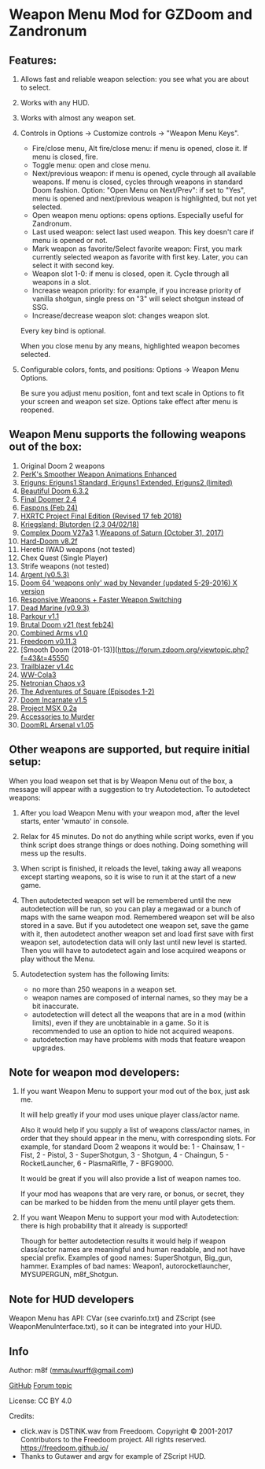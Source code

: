 # Weapon Menu Mod for GZDoom and Zandronum

## Features:

1. Allows fast and reliable weapon selection: you see what you are about to select.
1. Works with any HUD.
1. Works with almost any weapon set.
1. Controls in Options -> Customize controls -> "Weapon Menu Keys".

   * Fire/close menu, Alt fire/close menu: if menu is opened, close it.
     If menu is closed, fire.
   * Toggle menu: open and close menu.
   * Next/previous weapon: if menu is opened, cycle through all available weapons.
     If menu is closed, cycles through weapons in standard Doom fashion.
     Option: "Open Menu on Next/Prev": if set to "Yes", menu is opened and
     next/previous weapon is highlighted, but not yet selected.
   * Open weapon menu options: opens options. Especially useful for Zandronum.
   * Last used weapon: select last used weapon.
     This key doesn't care if menu is opened or not.
   * Mark weapon as favorite/Select favorite weapon:
     First, you mark currently selected weapon as favorite with first key.
     Later, you can select it with second key.
   * Weapon slot 1-0: if menu is closed, open it.
     Cycle through all weapons in a slot.
   * Increase weapon priority: for example, if you increase priority of vanilla
     shotgun, single press on "3" will select shotgun instead of SSG.
   * Increase/decrease weapon slot: changes weapon slot.

   Every key bind is optional.

   When you close menu by any means, highlighted weapon becomes selected.

1. Configurable colors, fonts, and positions: Options -> Weapon Menu Options.

   Be sure you adjust menu position, font and text scale in Options to fit your
   screen and weapon set size. Options take effect after menu is reopened.

## Weapon Menu supports the following weapons out of the box:

1. Original Doom 2 weapons
1. [PerK's Smoother Weapon Animations Enhanced](https://forum.zdoom.org/viewtopic.php?f=43&t=32628)
1. [Eriguns: Eriguns1 Standard, Eriguns1 Extended, Eriguns2 (limited)](https://forum.zdoom.org/viewtopic.php?f=43&t=48208)
1. [Beautiful Doom 6.3.2](https://forum.zdoom.org/viewtopic.php?f=43&t=50004)
1. [Final Doomer 2.4](https://forum.zdoom.org/viewtopic.php?f=43&t=55061)
1. [Faspons (Feb 24)](https://forum.zdoom.org/viewtopic.php?f=43&t=48985)
1. [HXRTC Project Final Edition (Revised 17 feb 2018)](https://forum.zdoom.org/viewtopic.php?f=43&t=48074)
1. [Kriegsland: Blutorden (2.3 04/02/18)](https://forum.zdoom.org/viewtopic.php?f=43&t=57053)
1. [Complex Doom V27a3](https://forum.zdoom.org/viewtopic.php?f=43&t=58535)
1.[Weapons of Saturn (October 31, 2017)](https://forum.zdoom.org/viewtopic.php?f=43&t=36821)
1. [Hard-Doom v8.2f](https://forum.zdoom.org/viewtopic.php?f=43&t=45145)
1. Heretic IWAD weapons (not tested)
1. Chex Quest (Single Player)
1. Strife weapons (not tested)
1. [Argent (v0.5.3)](https://forum.zdoom.org/viewtopic.php?f=43&t=52363)
1. [Doom 64 'weapons only' wad by Nevander (updated 5-29-2016) X version](https://forum.zdoom.org/viewtopic.php?f=43&t=51596)
1. [Responsive Weapons + Faster Weapon Switching](https://forum.zdoom.org/viewtopic.php?f=19&t=38235)
1. [Dead Marine (v0.9.3)](https://forum.zdoom.org/viewtopic.php?f=43&t=58521)
1. [Parkour v1.1](https://forum.zdoom.org/viewtopic.php?f=43&t=26057)
1. [Brutal Doom v21 (test feb24)](http://www.moddb.com/mods/brutal-doom/downloads/brutal-doom-v21-beta)
1. [Combined Arms v1.0](https://forum.zdoom.org/viewtopic.php?f=43&t=51066)
1. [Freedoom v0.11.3](https://freedoom.github.io/index.html)
1. [Smooth Doom (2018-01-13)](https://forum.zdoom.org/viewtopic.php?f=43&t=45550
1. [Trailblazer v1.4c](https://forum.zdoom.org/viewtopic.php?f=43&t=47494)
1. [WW-Cola3](https://forum.zdoom.org/viewtopic.php?f=43&t=55465)
1. [Netronian Chaos v3](https://forum.zdoom.org/viewtopic.php?f=43&t=57964)
1. [The Adventures of Square (Episodes 1-2)](http://adventuresofsquare.com/)
1. [Doom Incarnate v1.5](https://forum.zdoom.org/viewtopic.php?f=43&t=58594#p1029236)
1. [Project MSX 0.2a](https://forum.zdoom.org/viewtopic.php?t=25836#p492521)
1. [Accessories to Murder](https://forum.zdoom.org/viewtopic.php?t=36877#p699326)
1. [DoomRL Arsenal v1.05](https://forum.zdoom.org/viewtopic.php?t=37044#p703341)

## Other weapons are supported, but require initial setup:

When you load weapon set that is by Weapon Menu out of the box, a
message will appear with a suggestion to try Autodetection. To autodetect
weapons:

1. After you load Weapon Menu with your weapon mod, after the level starts,
   enter 'wmauto' in console.

2. Relax for 45 minutes. Do not do anything while script works, even
   if you think script does strange things or does nothing. Doing
   something will mess up the results.

3. When script is finished, it reloads the level, taking away all weapons except
   starting weapons, so it is wise to run it at the start of a new game.

4. Then autodetected weapon set will be remembered until the new autodetection
   will be run, so you can play a megawad or a bunch of maps with the same
   weapon mod. Remembered weapon set will be also stored in a save. But if you
   autodetect one weapon set, save the game with it, then autodetect another
   weapon set and load first save with first weapon set, autodetection data will
   only last until new level is started. Then you will have to autodetect again
   and lose acquired weapons or play without the Menu.

5. Autodetection system has the following limits:
   * no more than 250 weapons in a weapon set.
   * weapon names are composed of internal names, so they may be a bit inaccurate.
   * autodetection will detect all the weapons that are in a mod (within limits),
     even if they are unobtainable in a game. So it is recommended to use an
     option to hide not acquired weapons.
   * autodetection may have problems with mods that feature weapon upgrades.


## Note for weapon mod developers:

1. If you want Weapon Menu to support your mod out of the box, just ask me.

   It will help greatly if your mod uses unique player class/actor name.

   Also it would help if you supply a list of weapons class/actor
   names, in order that they should appear in the menu, with
   corresponding slots. For example, for standard Doom 2 weapons it
   would be: 1 - Chainsaw, 1 - Fist, 2 - Pistol, 3 - SuperShotgun, 3 -
   Shotgun, 4 - Chaingun, 5 - RocketLauncher, 6 - PlasmaRifle, 7 -
   BFG9000.

   It would be great if you will also provide a list of weapon names too.

   If your mod has weapons that are very rare, or bonus, or secret, they can be
   marked to be hidden from the menu until player gets them.

2. If you want Weapon Menu to support your mod with Autodetection: there is
   high probability that it already is supported!

   Though for better autodetection results it would help if weapon class/actor
   names are meaningful and human readable, and not have special prefix.
   Examples of good names: SuperShotgun, Big_gun, hammer.
   Examples of bad names: Weapon1, autorocketlauncher, MYSUPERGUN, m8f_Shotgun.


## Note for HUD developers

Weapon Menu has API: CVar (see cvarinfo.txt) and ZScript (see WeaponMenuInterface.txt), so it can be integrated into your HUD.

## Info

Author: m8f (mmaulwurff@gmail.com)

[GitHub](https://github.com/mmaulwurff/weapons-menu)
[Forum topic](https://forum.zdoom.org/viewtopic.php?f=43&t=59498)

License: CC BY 4.0

Credits:
- click.wav is DSTINK.wav from Freedoom.
  Copyright © 2001-2017 Contributors to the Freedoom project. All rights reserved.
  https://freedoom.github.io/
- Thanks to Gutawer and argv for example of ZScript HUD.
